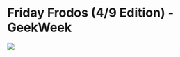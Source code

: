 <!--
id: 513220740
link: http://tumblr.atmos.org/post/513220740/friday-frodos-4-9-edition-geekweek
slug: friday-frodos-4-9-edition-geekweek
date: Sun Apr 11 2010 07:58:49 GMT-0700 (PDT)
publish: 2010-04-011
tags: 
title: Friday Frodos (4/9 Edition) - GeekWeek
-->


Friday Frodos (4/9 Edition) - GeekWeek
======================================

![](http://www.tumblr.com/photo/1280/atmos/513220740/1/tumblr_l0pwa2oHpD1qz4sng)

